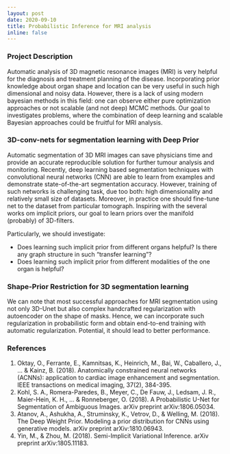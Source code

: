 ```yaml
---
layout: post
date: 2020-09-10
title: Probabilistic Inference for MRI analysis
inline: false
---
```


### Project Description
Automatic analysis of 3D magnetic resonance images (MRI) is very helpful for the diagnosis and treatment planning of the disease. Incorporating prior knowledge about organ shape and location can be very useful in such high dimensional and noisy data. However, there is a lack of using modern bayesian methods in this field:  one can observe either pure optimization approaches or not scalable (and not deep) MCMC methods. Our goal to investigates problems, where the combination of deep learning and scalable Bayesian approaches could be fruitful for MRI analysis.

### 3D-conv-nets for segmentation learning with Deep Prior
Automatic segmentation of 3D MRI images can save physicians time and provide an accurate reproducible solution for further tumour analysis and monitoring. Recently, deep learning based segmentation techniques with convolutional neural networks (CNN) are able to learn from examples and demonstrate state-of-the-art segmentation accuracy. However, training of such networks is challenging task, due too both: high dimensionality  and relatively small size of datasets. Moreover, in practice one should fine-tune net to the dataset from particular tomograph. Inspiring with the several works om implicit priors, our goal to learn priors over the manifold (probably) of 3D-filters. 

Particularly, we should investigate:
- Does learning such implicit prior from different organs helpful? Is there any graph structure in such “transfer learning”?
- Does learning such implicit prior from different modalities of the one organ is helpful?

### Shape-Prior Restriction for 3D segmentation learning 
We can note that most successful approaches for MRI segmentation using not only 3D-Unet but also complex handcrafted regularization with autoencoder on the shape of masks. Hence, we can incorporate such regularization in probabilistic form and obtain end-to-end training with automatic regularization. Potential, it should lead to better performance. 

### References 
1. Oktay, O., Ferrante, E., Kamnitsas, K., Heinrich, M., Bai, W., Caballero, J., ... & Kainz, B. (2018). Anatomically constrained neural networks (ACNNs): application to cardiac image enhancement and segmentation. IEEE transactions on medical imaging, 37(2), 384-395.
2. Kohl, S. A., Romera-Paredes, B., Meyer, C., De Fauw, J., Ledsam, J. R., Maier-Hein, K. H., ... & Ronneberger, O. (2018). A Probabilistic U-Net for Segmentation of Ambiguous Images. arXiv preprint arXiv:1806.05034.
3. Atanov, A., Ashukha, A., Struminsky, K., Vetrov, D., & Welling, M. (2018). The Deep Weight Prior. Modeling a prior distribution for CNNs using generative models. arXiv preprint arXiv:1810.06943.
4. Yin, M., & Zhou, M. (2018). Semi-Implicit Variational Inference. arXiv preprint arXiv:1805.11183.
